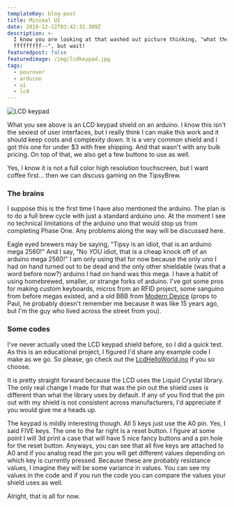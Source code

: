 ```yaml
---
templateKey: blog-post
title: Minimal UI
date: 2019-12-22T03:42:31.309Z
description: >-
  I know you are looking at that washed out picture thinking, "what the
  fffffffff--", but wait!
featuredpost: false
featuredimage: /img/lcdkeypad.jpg
tags:
  - pourover
  - arduino
  - ui
  - lcd
---
```

![LCD keypad](/img/lcdkeypad.jpg)

What you see above is an LCD keypad shield on an arduino. I know this isn't the sexiest of user interfaces, but I really think I can make this work and it should keep costs and complexity down. It is a very common shield and I got this one for under $3 with free shipping. And that wasn't with any bulk pricing. On top of that, we also get a few buttons to use as well.

Yes, I know it is not a full color high resolution touchscreen, but I want coffee first... then we can discuss gaming on the TipsyBrew.

### The brains

I suppose this is the first time I have also mentioned the arduino. The plan is to do a full brew cycle with just a standard arduino uno. At the moment I see no technical limitations of the arduino uno that would stop us from completing Phase One. Any problems along the way will be discussed here.

Eagle eyed brewers may be saying, "Tipsy is an idiot, that is an arduino mega 2560!" And I say, "No *YOU* idiot, that is a cheap knock off of an arduino mega 2560!" I am only using that for now because the only uno I had on hand turned out to be dead and the only other shieldable (was that a word before now?) arduino I had on hand was this mega. I have a habit of using homebrewed, smaller, or strange forks of arduino. I've got some pros for making custom keyboards, micros from an RFID project, some sanguino from before megas existed, and a old BBB from [Modern Device](https://moderndevice.com/) (props to Paul, he probably doesn't remember me because it was like 15 years ago, but I'm the guy who lived across the street from you).

### Some codes
I've never actually used the LCD keypad shield before, so I did a quick test. As this is an educational project, I figured I'd share any example code I make as we go. So please, go check out the [LcdHelloWorld.ino](https://github.com/mpboddie/TipsyBrewPourOver/blob/master/examples/LcdHelloWorld.ino) if you so choose.

It is pretty straight forward because the LCD uses the Liquid Crystal library. The only real change I made for that was the pin out the shield uses is different than what the library uses by default. If any of you find that the pin out with my shield is not consistent across manufacturers, I'd appreciate if you would give me a heads up.

The keypad is mildly interesting though. All 5 keys just use the A0 pin. Yes, I said FIVE keys. The one to the far right is a reset button. I figure at some point I will 3d print a case that will have 5 nice fancy buttons and a pin hole for the reset button. Anyways, you can see that all five keys are attached to A0 and if you analog read the pin you will get different values depending on which key is currently pressed. Because these are probably resistance values, I imagine they will be some variance in values. You can see my values in the code and if you run the code you can compare the values your shield uses as well.

Alright, that is all for now.
